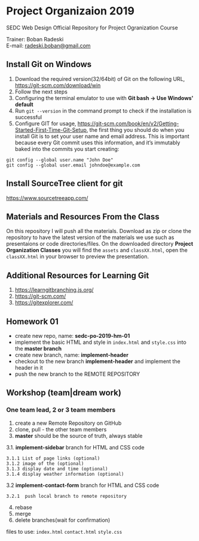 # Project Organizaion 2019

SEDC Web Design Official Repository for Project Ogranization Course

Trainer: Boban Radeski  
E-mail: radeski.boban@gmail.com

## Install Git on Windows

1. Download the required version(32/64bit) of Git on the following URL, https://git-scm.com/download/win  
2. Follow the next steps 
3. Configuring the terminal emulator to use with **Git bash -> Use Windows' default**
4. Run `git --version` in the command prompt to check if the installation is successful
5. Configure GIT for usage, https://git-scm.com/book/en/v2/Getting-Started-First-Time-Git-Setup, the first thing you should do when you install Git is to set your user name and email address. This is important because every Git commit uses this information, and it’s immutably baked into the commits you start creating:
  ```
  git config --global user.name "John Doe"
  git config --global user.email johndoe@example.com
  ```

## Install SourceTree client for git
https://www.sourcetreeapp.com/

## Materials and Resources From the Class

On this repository I will push all the materials.
Download as zip or clone the repository to have the latest version of the materials we use such as presentaions or code directories/files. On the downloaded directory **Project Organization Classes** you will find the `assets` and `classXX.html`, open the `classXX.html` in your browser to preview the presentation.

## Additional Resources for Learning Git

1. https://learngitbranching.js.org/
2. https://git-scm.com/
3. https://gitexplorer.com/


## Homework 01
- create new repo, name: **sedc-po-2019-hm-01**
- implement the basic HTML and style in `index.html` and `style.css` into the **master branch**
- create new branch, name: **implement-header**
- checkout to the new branch **implement-header** and implement the header in it
- push the new branch to the REMOTE REPOSITORY

## Workshop (team|dream work)
### One team lead, 2 or 3 team members

1. create a new Remote Repository on GitHub
2. clone, pull - the other team members
3. **master** should be the source of truth, always stable 

3.1. **implement-sidebar** branch for HTML and CSS code

	3.1.1 List of page links (optional)
	3.1.2 image of the (optional) 
	3.1.3 display date and time (optional)
	3.1.4 display weather information (optional)
	
3.2  **implement-contact-form** branch for HTML and CSS code

	3.2.1  push local branch to remote repository
4. rebase 
5. merge
6. delete branches(wait for confirmation) 

files to use: 
`index.html`
`contact.html`
`style.css`
